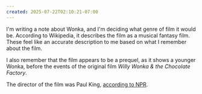 ```yaml
---
created: 2025-07-22T02:10:21-07:00
---
```


I'm writing a note about Wonka, and I'm deciding what genre of film it would be. According to Wikipedia, it describes the film as a musical fantasy film. These feel like an accurate description to me based on what I remember about the film.

I also remember that the film appears to be a prequel, as it shows a younger Wonka, before the events of the original film *Willy Wonka & the Chocolate Factory*.

The director of the film was Paul King, [according to NPR](https://www.npr.org/2023/12/14/1219246957/director-paul-king-discusses-his-new-movie-wonka-a-willy-wonka-origin-story).
